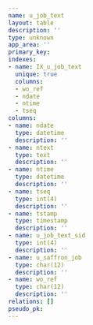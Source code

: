 ```yaml
---
name: u_job_text
layout: table
description: ''
type: unknown
app_area: ''
primary_key: 
indexes:
- name: IX_u_job_text
  unique: true
  columns:
  - wo_ref
  - ndate
  - ntime
  - tseq
columns:
- name: ndate
  type: datetime
  description: ''
- name: ntext
  type: text
  description: ''
- name: ntime
  type: datetime
  description: ''
- name: tseq
  type: int(4)
  description: ''
- name: tstamp
  type: timestamp
  description: ''
- name: u_job_text_sid
  type: int(4)
  description: ''
- name: u_saffron_job
  type: char(12)
  description: ''
- name: wo_ref
  type: char(12)
  description: ''
relations: []
pseudo_pk: 
---
```


